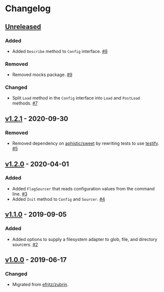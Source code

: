 # Changelog

## [Unreleased]

### Added

- Added `Describe` method to `Config` interface. [#8](https://github.com/go-nacelle/config/pull/8)

### Removed

- Removed mocks package. [#9](https://github.com/go-nacelle/config/pull/9)

### Changed

- Split `Load` method in the `Config` interface into `Load` and `PostLoad` methods. [#7](https://github.com/go-nacelle/config/pull/7)

## [v1.2.1] - 2020-09-30

### Removed

- Removed dependency on [aphistic/sweet](https://github.com/aphistic/sweet) by rewriting tests to use [testify](https://github.com/stretchr/testify). [#5](https://github.com/go-nacelle/config/pull/5)

## [v1.2.0] - 2020-04-01

### Added

- Added `FlagSourcer` that reads configuration values from the command line. [#3](https://github.com/go-nacelle/config/pull/3)
- Added `Init` method to `Config` and `Sourcer`. [#4](https://github.com/go-nacelle/config/pull/4)

## [v1.1.0] - 2019-09-05

### Added

- Added options to supply a filesystem adapter to glob, file, and directory sourcers. [#2](https://github.com/go-nacelle/config/pull/2)

## [v1.0.0] - 2019-06-17

### Changed

- Migrated from [efritz/zubrin](https://github.com/efritz/zubrin).

[Unreleased]: https://github.com/go-nacelle/config/compare/v1.2.1...HEAD
[v1.0.0]: https://github.com/go-nacelle/config/releases/tag/v1.0.0
[v1.1.0]: https://github.com/go-nacelle/config/compare/v1.0.0...v1.1.0
[v1.2.0]: https://github.com/go-nacelle/config/compare/v1.1.0...v1.2.0
[v1.2.1]: https://github.com/go-nacelle/config/compare/v1.2.0...v1.2.1
